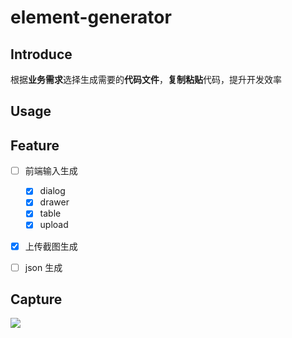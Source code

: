 # element-generator

## Introduce

根据**业务需求**选择生成需要的**代码文件**，**复制粘贴**代码，提升开发效率


## Usage

## Feature

- [ ] 前端输入生成
    - [x] dialog
    - [x] drawer
    - [x] table
    - [x] upload
- [x] 上传截图生成
- [ ] json 生成


## Capture

![](https://blog-img-1252233196.cos.ap-guangzhou.myqcloud.com/微信截图_20230315175304.png)
